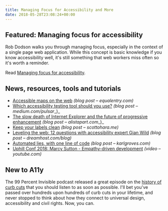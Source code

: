 ```yaml
---
title: Managing Focus for Accessibility and More
date: 2018-05-28T23:08:24+00:00
---
```


## Featured: Managing focus for accessibility

Rob Dodson walks you through managing focus, especially in the context of a single page web application. While this concept is basic knowledge if you know accessibility well, it's still something that web workers miss often so it's worth a reminder.

Read [Managing focus for accessibility](https://dev.to/robdodson/managing-focus-64l).

## News, resources, tools and tutorials

* [Accessible maps on the web](https://equalentry.com/accessible-maps-on-the-web/) _(blog post – equalentry.com)_
* [Which accessibility testing tool should you use?](https://medium.com/pulsar/which-accessibility-testing-tool-should-you-use-e5990e6ef0a) _(blog post – medium.com/pulsar__)_
* [The slow death of Internet Explorer and the future of progressive enhancement](https://alistapart.com/article/the-slow-death-of-internet-explorer-and-future-of-progressive-enhancement) _(blog post – alistapart.com__)_
* [Keep your labels clean](http://www.scottohara.me/blog/2018/05/24/keep-labels-clean.html) _(blog post – scottohara.me)_
* [Leveling the web: 12 questions with accessibility expert Gian Wild](https://www.dreamhost.com/blog/web-accessibility-expert-gian-wild/) _(blog post – dreamhost.com/blog)_
* [Automated lies, with one line of code](http://www.karlgroves.com/2018/05/25/automated-lies-with-one-line-of-code/) _(blog post – karlgroves.com)_
* [Uphill Conf 2018: Marcy Sutton - Empathy-driven development](https://www.youtube.com/watch?v=wvGvJemoDHI) _(video – youtube.com)_

## New to A11y

The 99 Percent Invisible podcast released a great episode on the [history of curb cuts](https://99percentinvisible.org/episode/curb-cuts/) that you should listen to as soon as possible. I'll bet you've passed over hundreds upon hundreds of curb cuts in your lifetime, and never stopped to think about how they connect to universal design, accessibility and civil rights. Now, you can.